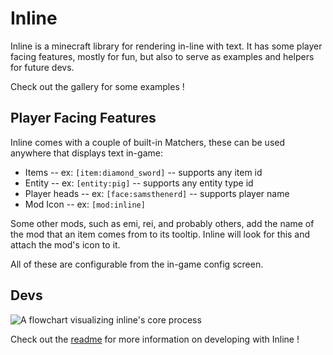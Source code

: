 # Inline

Inline is a minecraft library for rendering in-line with text. It has some player facing features, mostly for fun, but also to serve as examples and helpers for future devs.

Check out the gallery for some examples !

## Player Facing Features

Inline comes with a couple of built-in Matchers, these can be used anywhere that displays text in-game:
- Items -- ex: `[item:diamond_sword]` -- supports any item id
- Entity -- ex: `[entity:pig]` -- supports any entity type id
- Player heads -- ex: `[face:samsthenerd]` -- supports player name
- Mod Icon -- ex: `[mod:inline]`

Some other mods, such as emi, rei, and probably others, add the name of the mod that an item comes from to its tooltip. Inline will look for this and attach the mod's icon to it.

All of these are configurable from the in-game config screen.

## Devs

![A flowchart visualizing inline's core process](https://github.com/SamsTheNerd/inline/raw/main/assets/flowchart.png)

Check out the [readme](https://github.com/SamsTheNerd/inline) for more information on developing with Inline !